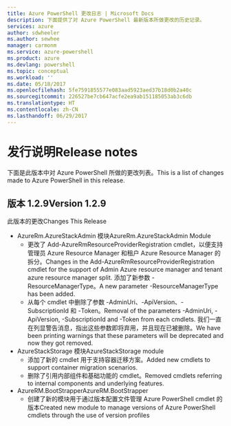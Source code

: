 ```yaml
---
title: Azure PowerShell 更改日志 | Microsoft Docs
description: 下面提供了对 Azure PowerShell 最新版本所做更改的历史记录。
services: azure
author: sdwheeler
ms.author: sewhee
manager: carmonm
ms.service: azure-powershell
ms.product: azure
ms.devlang: powershell
ms.topic: conceptual
ms.workload: ''
ms.date: 05/18/2017
ms.openlocfilehash: 5fe7591855577e083aad5923aed37b18d0b2a40c
ms.sourcegitcommit: 226527be7cb647acfe2ea9ab151185053ab3c6db
ms.translationtype: HT
ms.contentlocale: zh-CN
ms.lasthandoff: 06/29/2017
---
```

# <a name="release-notes"></a><span data-ttu-id="56baa-103">发行说明</span><span class="sxs-lookup"><span data-stu-id="56baa-103">Release notes</span></span>

<span data-ttu-id="56baa-104">下面是此版本中对 Azure PowerShell 所做的更改列表。</span><span class="sxs-lookup"><span data-stu-id="56baa-104">This is a list of changes made to Azure PowerShell in this release.</span></span>

## <a name="version-129"></a><span data-ttu-id="56baa-105">版本 1.2.9</span><span class="sxs-lookup"><span data-stu-id="56baa-105">Version 1.2.9</span></span>

<span data-ttu-id="56baa-106">此版本的更改</span><span class="sxs-lookup"><span data-stu-id="56baa-106">Changes This Release</span></span>

* <span data-ttu-id="56baa-107">AzureRm.AzureStackAdmin 模块</span><span class="sxs-lookup"><span data-stu-id="56baa-107">AzureRm.AzureStackAdmin Module</span></span>
    + <span data-ttu-id="56baa-108">更改了 Add-AzureRmResourceProviderRegistration cmdlet，以便支持管理员 Azure Resource Manager 和租户 Azure Resource Manager 的拆分。</span><span class="sxs-lookup"><span data-stu-id="56baa-108">Changes in the Add-AzureRmResourceProviderRegistration cmdlet for the support of Admin Azure resource manager and tenant azure resource manager split.</span></span> <span data-ttu-id="56baa-109">添加了新参数 -ResourceManagerType。</span><span class="sxs-lookup"><span data-stu-id="56baa-109">A new parameter -ResourceManagerType has been added.</span></span>
    + <span data-ttu-id="56baa-110">从每个 cmdlet 中删除了参数 -AdminUri、-ApiVersion、-SubscriptionId 和 -Token。</span><span class="sxs-lookup"><span data-stu-id="56baa-110">Removal of the parameters -AdminUri, -ApiVersion, -SubscriptionId and -Token from each cmdlets.</span></span> <span data-ttu-id="56baa-111">我们一直在列显警告消息，指出这些参数即将弃用，并且现在已被删除。</span><span class="sxs-lookup"><span data-stu-id="56baa-111">We have been printing warnings that these parameters will be deprecated and now they got removed.</span></span>
* <span data-ttu-id="56baa-112">AzureStackStorage 模块</span><span class="sxs-lookup"><span data-stu-id="56baa-112">AzureStackStorage module</span></span>
    + <span data-ttu-id="56baa-113">添加了新的 cmdlet 用于支持容器迁移方案。</span><span class="sxs-lookup"><span data-stu-id="56baa-113">Added new cmdlets to support container migration scenarios.</span></span>
    + <span data-ttu-id="56baa-114">删除了引用内部组件和基础功能的 cmdlet。</span><span class="sxs-lookup"><span data-stu-id="56baa-114">Removed cmdlets referring to internal components and underlying features.</span></span>
* <span data-ttu-id="56baa-115">AzureRM.BootStrapper</span><span class="sxs-lookup"><span data-stu-id="56baa-115">AzureRM.BootStrapper</span></span>
    + <span data-ttu-id="56baa-116">创建了新的模块用于通过版本配置文件管理 Azure PowerShell cmdlet 的版本</span><span class="sxs-lookup"><span data-stu-id="56baa-116">Created new module to manage versions of Azure PowerShell cmdlets through the use of version profiles</span></span>